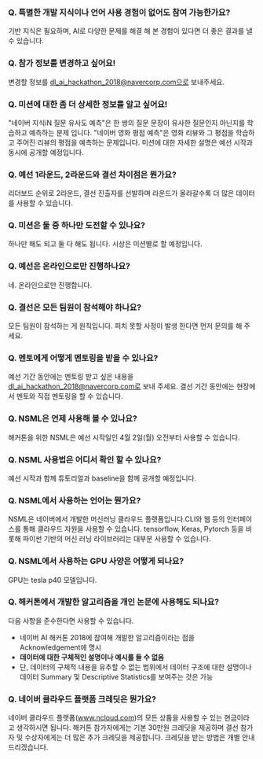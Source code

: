 ### Q. 특별한 개발 지식이나 언어 사용 경험이 없어도 참여 가능한가요?
기반 지식은 필요하며, AI로 다양한 문제를 해결 해 본 경험이 있다면 더 좋은 결과를 낼 수 있습니다.

### Q. 참가 정보를 변경하고 싶어요!
변경할 정보를 dl_ai_hackathon_2018@navercorp.com으로 보내주세요.

### Q. 미션에 대한 좀 더 상세한 정보를 알고 싶어요!
"네이버 지식iN 질문 유사도 예측"은 한 쌍의 질문 문장이 유사한 질문인지 아닌지를 학습하고 예측하는 문제 입니다. "네이버 영화 평점 예측"은 영화 리뷰와 그 평점을 학습하고 주어진 리뷰의 평점을 예측하는 문제입니다. 미션에 대한 자세한 설명은 예선 시작과 동시에 공개할 예정입니다.

### Q. 예선 1라운드, 2라운드와 결선 차이점은 뭔가요?
리더보드 순위로 2라운드, 결선 진출자를 선발하며 라운드가 올라갈수록 더 많은 데이터를 사용할 수 있습니다.

### Q. 미션은 둘 중 하나만 도전할 수 있나요?
하나만 해도 되고 둘 다 해도 됩니다. 시상은 미션별로 할 예정입니다.

### Q. 예선은 온라인으로만 진행하나요?
네. 온라인으로만 진행합니다.

### Q. 결선은 모든 팀원이 참석해야 하나요?
모든 팀원이 참석하는 게 원칙입니다. 피치 못할 사정이 발생 한다면 먼저 문의를 해 주세요.

### Q. 멘토에게 어떻게 멘토링을 받을 수 있나요?
예선 기간 동안에는 멘토링 받고 싶은 내용을 dl_ai_hackathon_2018@navercorp.com로 보내 주세요. 결선 기간 동안에는 현장에서 멘토와 직접 멘토링을 할 수 있습니다.

### Q. NSML은 언제 사용해 볼 수 있나요?
해커톤을 위한 NSML은 예선 시작일인 4월 2일(월) 오전부터 사용할 수 있습니다.

### Q. NSML 사용법은 어디서 확인 할 수 있나요?
예선 시작과 함께 튜토리얼과 baseline을 함께 공개할 예정입니다.

### Q. NSML에서 사용하는 언어는 뭔가요?
NSML은 네이버에서 개발한 머신러닝 클라우드 플랫폼입니다.CLI와 웹 등의 인터페이스를 통해 클라우드 자원을 사용할 수 있습니다. tensorflow, Keras, Pytorch 등을 비롯해 파이썬 기반의 머신 러닝 라이브러리는 대부분 사용할 수 있습니다.

### Q. NSML에서 사용하는 GPU 사양은 어떻게 되나요?
GPU는 tesla p40 모델입니다.

### Q. 해커톤에서 개발한 알고리즘을 개인 논문에 사용해도 되나요?
다음 사항을 준수한다면 사용할 수 있습니다.
* 네이버 AI 해커톤 2018에 참여해 개발한 알고리즘이라는 점을 Acknowledgement에 명시
* **데이터에 대한 구체적인 설명이나 예시를 들 수 없음**
* 단, 데이터의 구체적 내용을 유추할 수 없는 범위에서 데이터 구조에 대한 설명이나 데이터 Summary 및 Descriptive Statistics를 보여주는 것은 가능

### Q. 네이버 클라우드 플랫폼 크레딧은 뭔가요?
네이버 클라우드 플랫폼(www.ncloud.com)의 모든 상품을 사용할 수 있는 현금이라고 생각하시면 됩니다.
해커톤 참가자에게는 기본 30만원 크레딧을 제공하며 결선 참가자 및 수상자에게는 더 많은 추가 크레딧을 제공합니다. 크레딧을 받는 방법은 개별 안내 드리겠습니다.
